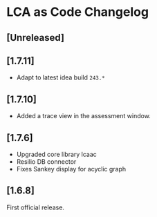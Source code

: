 <!-- Keep a Changelog guide -> https://keepachangelog.com -->

# LCA as Code Changelog

## [Unreleased]

## [1.7.11]

- Adapt to latest idea build `243.*`

## [1.7.10]

- Added a trace view in the assessment window.

## [1.7.6]

- Upgraded core library lcaac
- Resilio DB connector
- Fixes Sankey display for acyclic graph

## [1.6.8]
First official release.
